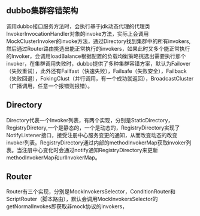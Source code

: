 ## dubbo集群容错架构

调用dubbo接口服务方法时，会执行基于jdk动态代理的代理类InvokerInvocationHandler对象的invoke方法，实际上会调用MockClusterInvoker的invoke方法，通过Directory找到集群中的所有invokers,然后通过Router路由挑选出能正常执行的invokers，如果此时又多个能正常执行的Invoker，会调用loadBalance根据配置的负载均衡策略挑选出需要执行那个invoker，在集群调用失败时，dubbo提供了多种集群容错方案，默认为Failover（失败重试），此外还有Failfast（快速失败），Failsafe（失败安全），Failback（失败回退），FokingClust（并行调用，有一个成功就返回），BroadcastCluster（广播调用，任意一个报错则报错）。



## Directory

Directory代表一个Invoker列表，有两个实现，分别是StaticDirectory，RegistryDiretory,一个是静态的，一个是动态的，RegistryDirectory实现了NotifyListener接口，接受注册中心服务变更的通知，从而改变动态的改变invoker列表。RegistryDirectory通过内部的methodInvokerMap获取invoker列表。当注册中心变化时会通过notify通知RegistryDirectory来更新methodInvokerMap和urlInvokerMap。



## Router

Router有三个实现，分别是MockInvokersSelector，ConditionRouter和ScriptRouter（脚本路由），默认会调用MockInvokersSelector的getNormalInvokes即获取非mock协议的invokers，



